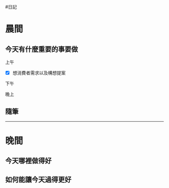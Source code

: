 #日記 
# 晨間

## 今天有什麼重要的事要做
上午
- [x] 想消費者需求以及構想提案

下午

晚上

## 隨筆

---

# 晚間

## 今天哪裡做得好

## 如何能讓今天過得更好